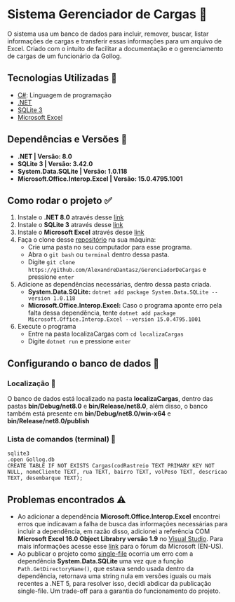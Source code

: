 # Sistema Gerenciador de Cargas :file_folder:
<p>O sistema usa um banco de dados para incluir, remover, buscar, listar informações de cargas e transferir essas informações para um arquivo de Excel. Criado com o intuito de facilitar a documentação e o gerenciamento de cargas de um funcionário da Gollog.</p>

## Tecnologias Utilizadas :pushpin:
- [C#](https://learn.microsoft.com/en-us/dotnet/csharp/): Linguagem de programação<br>
- [.NET](https://dotnet.microsoft.com/en-us/download/dotnet)<br>
- [SQLite 3](https://www.sqlite.org/download.html)<br>
- [Microsoft Excel](https://www.microsoft.com/pt-br/microsoft-365/microsoft-office)

## Dependências e Versões :calendar:
- **.NET | Versão: 8.0**
- **SQLite 3 | Versão: 3.42.0**
- **System.Data.SQLite | Versão: 1.0.118**
- **Microsoft.Office.Interop.Excel | Versão: 15.0.4795.1001**

## Como rodar o projeto :white_check_mark:
1. Instale o **.NET 8.0** através desse [link](https://dotnet.microsoft.com/en-us/download/dotnet/8.0)
2. Instale o **SQLite 3** através desse [link](https://www.sqlite.org/download.html)
3. Instale o **Microsoft Excel** através desse [link](https://www.microsoft.com/pt-br/microsoft-365/microsoft-office)
4. Faça o clone desse [repositório](https://github.com/AlexandreDantasz/Gollog) na sua máquina:
    - Crie uma pasta no seu computador para esse programa.
    - Abra o `git bash` ou `terminal` dentro dessa pasta.
    - Digite `git clone https://github.com/AlexandreDantasz/GerenciadorDeCargas` e pressione `enter`
5. Adicione as dependências necessárias, dentro dessa pasta criada.
    - **System.Data.SQLite:** `dotnet add package System.Data.SQLite --version 1.0.118`
    - **Microsoft.Office.Interop.Excel:** Caso o programa aponte erro pela falta dessa dependência, tente `dotnet add package Microsoft.Office.Interop.Excel --version 15.0.4795.1001`
6. Execute o programa
    - Entre na pasta localizaCargas com `cd localizaCargas`
    - Digite `dotnet run` e pressione `enter`

## Configurando o banco de dados :hammer:

### Localização :round_pushpin:
O banco de dados está localizado na pasta **localizaCargas**, dentro das pastas **bin/Debug/net8.0** e **bin/Release/net8.0**, além disso, o banco também está presente em **bin/Debug/net8.0/win-x64** e **bin/Release/net8.0/publish**

### Lista de comandos (terminal) :page_with_curl:
```
sqlite3
.open Gollog.db
CREATE TABLE IF NOT EXISTS Cargas(codRastreio TEXT PRIMARY KEY NOT NULL, nomeCliente TEXT, rua TEXT, bairro TEXT, volPeso TEXT, descricao TEXT, desembarque TEXT);
```

## Problemas encontrados :warning:
- Ao adicionar a dependência **Microsoft.Office.Interop.Excel** encontrei erros que indicavam a falha de busca das informações necessárias para incluir a dependência, em razão disso, adicionei a referência COM **Microsoft Excel 16.0 Object Librabry versão 1.9** no [Visual Studio](https://visualstudio.microsoft.com). Para mais informações acesse esse [link](https://learn.microsoft.com/en-us/answers/questions/1496033/microsoft-office-interop-excel-reference-cannot-be) para o fórum da Microsoft (EN-US).
- Ao publicar o projeto como [single-file](https://learn.microsoft.com/en-us/dotnet/core/deploying/single-file/overview?tabs=cli) ocorria um erro com a dependência **System.Data.SQLite** uma vez que a função `Path.GetDirectoryName()`, que estava sendo usada dentro da dependência, retornava uma string nula em versões iguais ou mais recentes a .NET 5, para resolver isso, decidi abdicar da publicação single-file. Um trade-off para a garantia do funcionamento do projeto.